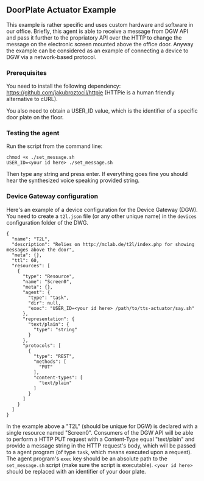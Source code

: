 ## DoorPlate Actuator Example

This example is rather specific and uses custom hardware and software in our office. Briefly, this agent is able to receive a message from DGW API and pass it further to the propriatory API over the HTTP to change the message on the electronic screen mounted above the office door. Anyway the example can be considered as an example of connecting a device to DGW via a network-based protocol.


### Prerequisites

You need to install the following dependency: https://github.com/jakubroztocil/httpie (HTTPie is a human friendly alternative to cURL).

You also need to obtain a USER_ID value, which is the identifier of a specific door plate on the floor.


### Testing the agent

Run the script from the command line:

    chmod +x ./set_message.sh
    USER_ID=<your id here> ./set_message.sh

Then type any string and press enter. If everything goes fine you should hear the synthesized voice speaking provided string.


### Device Gateway configuration

Here's an example of a device configuration for the Device Gateway (DGW). You need to create a `t2l.json` file (or any other unique name) in the `devices` configuration folder of the DWG.

    {
      "name": "T2L",
      "description": "Relies on http://mclab.de/t2l/index.php for showing messages above the door",
      "meta": {},
      "ttl": 60,
      "resources": [
        {
          "type": "Resource",
          "name": "Screen0",
          "meta": {},
          "agent": {
            "type": "task",
            "dir": null,
            "exec": "USER_ID=<your id here> /path/to/tts-actuator/say.sh"
          },
          "representation": {
            "text/plain": {
              "type": "string"
            }
          },
          "protocols": [
            {
              "type": "REST",
              "methods": [
                "PUT"
              ],
              "content-types": [
                "text/plain"
              ]
            }
          ]
        }
      ]
    }

In the example above a "T2L" (should be unique for DGW) is declared with a single resource named "Screen0". Consumers of the DGW API will be able to perform a HTTP PUT request with a Content-Type equal "text/plain" and provide a message string in the HTTP request's body, which will be passed to a agent program (of type `task`, which means executed upon a request). The agent program's `exec` key should be an absolute path to the `set_message.sh` script (make sure the script is executable). `<your id here>` should be replaced with an identifier of your door plate.
